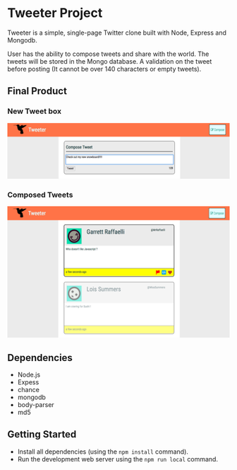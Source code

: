 # Tweeter Project

Tweeter is a simple, single-page Twitter clone built with Node, Express and Mongodb. 

User has the ability to compose tweets and share with the world. The tweets will be stored in the Mongo database. A validation on the tweet before posting (It cannot be over 140 characters or empty tweets).

## Final Product

### New Tweet box
!["Screenshot of New Tweet box"](https://github.com/spoonss/tweeter/blob/master/doc/tweet-box.png)

### Composed Tweets
!["Screenshot of composed Tweets"](https://github.com/spoonss/tweeter/blob/master/doc/tweets-history.png)


## Dependencies

- Node.js
- Expess
- chance
- mongodb
- body-parser
- md5


## Getting Started

- Install all dependencies (using the `npm install` command).
- Run the development web server using the `npm run local` command.
